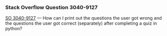 ### Stack Overflow Question 3040-9127

[SO 3040-9127](https://stackoverflow.com/q/30409127) &mdash;
How can I print out the questions the user got wrong and the questions the user got correct (separately) after completing a quiz in python?
